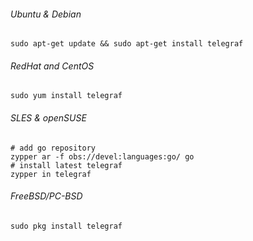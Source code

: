 ###### Ubuntu & Debian

```shell
sudo apt-get update && sudo apt-get install telegraf
```

###### RedHat and CentOS

```shell
sudo yum install telegraf
```

###### SLES & openSUSE

```shell
# add go repository
zypper ar -f obs://devel:languages:go/ go
# install latest telegraf
zypper in telegraf
```

###### FreeBSD/PC-BSD 

```shell
sudo pkg install telegraf
```

